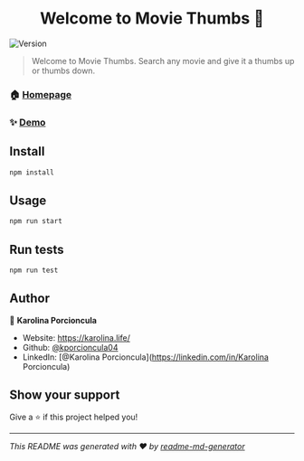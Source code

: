 
<h1 align="center">Welcome to Movie Thumbs 👋</h1>
<p>
  <img alt="Version" src="https://img.shields.io/badge/version-0.1.0-blue.svg?cacheSeconds=2592000" />
</p>

> Welcome to Movie Thumbs. Search any movie and give it a thumbs up or thumbs down. 

### 🏠 [Homepage](https://infallible-thompson-1f5af8.netlify.app/)

### ✨ [Demo](https://infallible-thompson-1f5af8.netlify.app/)

## Install

```sh
npm install
```

## Usage

```sh
npm run start
```

## Run tests

```sh
npm run test
```

## Author

👤 **Karolina Porcioncula**

* Website: https://karolina.life/
* Github: [@kporcioncula04](https://github.com/kporcioncula04)
* LinkedIn: [@Karolina Porcioncula](https://linkedin.com/in/Karolina Porcioncula)

## Show your support

Give a ⭐️ if this project helped you!

***
_This README was generated with ❤️ by [readme-md-generator](https://github.com/kefranabg/readme-md-generator)_

